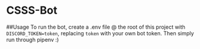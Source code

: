 # CSSS-Bot

##Usage
To run the bot, create a .env file @ the root of this project with `DISCORD_TOKEN=token`, replacing `token` with your own bot token. Then simply run through pipenv :)
